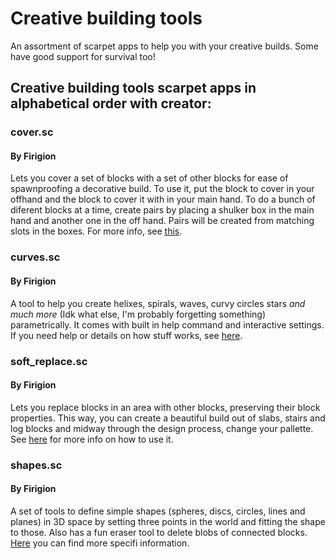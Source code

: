 # Creative building tools

An assortment of scarpet apps to help you with your creative builds. Some have good support for survival too!

## Creative building tools scarpet apps in alphabetical order with creator:

### cover.sc
#### By Firigion

Lets you cover a set of blocks with a set of other blocks for ease of spawnproofing a decorative build. To use it, put the block to cover in your offhand and the block to cover it with in your main hand. To do a bunch of diferent blocks at a time, create pairs by placing a shulker box in the main hand and another one in the off hand. Pairs will be created from matching slots in the boxes. For more info, see [this](https://github.com/Firigion/scarpets#cover).

### curves.sc
#### By Firigion

A tool to help you create helixes, spirals, waves, curvy circles stars _and much more_ (Idk what else, I'm probably forgetting something) parametrically. It comes with built in help command and interactive settings. If you need help or details on how stuff works, see [here](https://github.com/Firigion/scarpets#curves).

### soft_replace.sc
#### By Firigion

Lets you replace blocks in an area with other blocks, preserving their block properties. This way, you can create a beautiful build out of slabs, stairs and log blocks and midway through the design process, change your pallette. See [here](https://github.com/Firigion/scarpets#soft-replace) for more info on how to use it.

### shapes.sc
#### By Firigion

A set of tools to define simple shapes (spheres, discs, circles, lines and planes) in 3D space by setting three points in the world and fitting the shape to those. Also has a fun eraser tool to delete blobs of connected blocks. [Here](https://github.com/Firigion/scarpets#shapes) you can find more specifi information.
